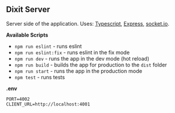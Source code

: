 ## Dixit Server

Server side of the application. Uses: [Typescript](https://www.typescriptlang.org/), [Express](http://expressjs.com/), [socket.io](https://socket.io/docs/v4/server-api/).

**Available Scripts**
- `npm run eslint` - runs eslint
- `npm run eslint:fix` - runs eslint in the fix mode
- `npm run dev` - runs the app in the dev mode (hot reload)
- `npm run build` - builds the app for production to the `dist` folder
- `npm run start` - runs the app in the production mode
- `npm test` - runs tests

**.env**
```dotenv
PORT=4002
CLIENT_URL=http://localhost:4001
```
